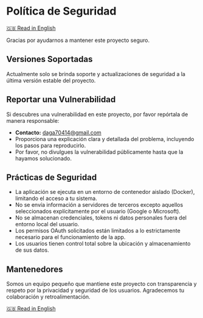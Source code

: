 # Política de Seguridad

[🇬🇧 Read in English](SECURITY.md)

Gracias por ayudarnos a mantener este proyecto seguro.

## Versiones Soportadas
Actualmente solo se brinda soporte y actualizaciones de seguridad a la última versión estable del proyecto.

## Reportar una Vulnerabilidad
Si descubres una vulnerabilidad en este proyecto, por favor repórtala de manera responsable:

- **Contacto:** daga70414@gmail.com
- Proporciona una explicación clara y detallada del problema, incluyendo los pasos para reproducirlo.
- Por favor, no divulgues la vulnerabilidad públicamente hasta que la hayamos solucionado.

## Prácticas de Seguridad
- La aplicación se ejecuta en un entorno de contenedor aislado (Docker), limitando el acceso a tu sistema.
- No se envía información a servidores de terceros excepto aquellos seleccionados explícitamente por el usuario (Google o Microsoft).
- No se almacenan credenciales, tokens ni datos personales fuera del entorno local del usuario.
- Los permisos OAuth solicitados están limitados a lo estrictamente necesario para el funcionamiento de la app.
- Los usuarios tienen control total sobre la ubicación y almacenamiento de sus datos.

## Mantenedores
Somos un equipo pequeño que mantiene este proyecto con transparencia y respeto por la privacidad y seguridad de los usuarios. Agradecemos tu colaboración y retroalimentación.

[🇬🇧 Read in English](SECURITY.md)
